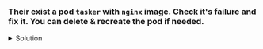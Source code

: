 ### Their exist a pod `tasker` with `nginx` image. Check it's failure and fix it. You can delete & recreate the pod if needed.

<details><summary>Solution</summary>
  <p>

  ```bash

  # current pod
  apiVersion: v1
  kind: Pod
  metadata:
    name: tasker
  spec:
    containers:
    - name: nginx
      image: nginx
      ports:
      - containerPort: 80
      readinessProbe:
        httpGet:
          path: /
          port: 8080 # issue here to readiness probe, change it to 80
        initialDelaySeconds: 5
        periodSeconds: 10

  ```
  </p>
</details>